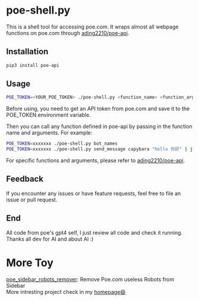 # poe-shell.py 

This is a shell tool for accessing poe.com. It wraps almost all webpage functions on poe.com through [ading2210/poe-api](https://github.com/ading2210/poe-api).

## Installation

```bash
pip3 install poe-api
```

## Usage

```bash
POE_TOKEN=<YOUR_POE_TOKEN> ./poe-shell.py <function_name> <function_args>
``` 

Before using, you need to get an API token from poe.com and save it to the POE_TOKEN environment variable.   

Then you can call any function defined in poe-api by passing in the function name and arguments. For example:

```bash
POE_TOKEN=xxxxxxx ./poe-shell.py bot_names 
POE_TOKEN=xxxxxxx ./poe-shell.py send_message capybara "hello 你好" | jq -r '.text_new' | tr -d '\n' 
```   

For specific functions and arguments, please refer to [ading2210/poe-api](https://github.com/ading2210/poe-api).

## Feedback   

If you encounter any issues or have feature requests, feel free to file an issue or pull request. 

## End

All code from poe's gpt4 self, I just review all code and check it running.  
Thanks all dev for AI and about AI :)  

# More Toy

[poe_sidebar_robots_remover](https://github.com/xz-dev/poe_sidebar_robots_remover): Remove Poe.com useless Robots from Sidebar  
More intresting project check in my [homepage😄](https://github.com/xz-dev)  
